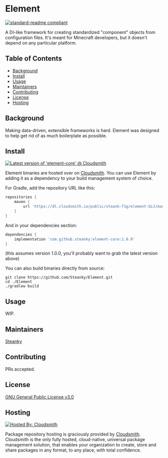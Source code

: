# Element

[![standard-readme compliant](https://img.shields.io/badge/readme%20style-standard-brightgreen.svg?style=flat-square)](https://github.com/RichardLitt/standard-readme)

A DI-like framework for creating standardized "component" objects from configuration files. It's meant for Minecraft developers, but it doesn't depend on any particular platform.

## Table of Contents

- [Background](#background)
- [Install](#install)
- [Usage](#usage)
- [Maintainers](#maintainers)
- [Contributing](#contributing)
- [License](#license)
- [Hosting](#hosting)

## Background

Making data-driven, extensible frameworks is hard. Element was designed to help get rid of as much boilerplate as possible.

## Install

<a href="https://cloudsmith.io/~steank-f1g/repos/element-QiJ/packages/detail/maven/element-core/latest/a=noarch;xg=com.github.steanky/"><img src="https://api-prd.cloudsmith.io/v1/badges/version/steank-f1g/element-QiJ/maven/element-core/latest/a=noarch;xg=com.github.steanky/?render=true&show_latest=true" alt="Latest version of 'element-core' @ Cloudsmith" /></a>

Element binaries are hosted over on [Cloudsmith](https://cloudsmith.io/~steank-f1g/repos/element-QiJ). You can use Element by adding it as a dependency to your build management system of choice.

For Gradle, add the repository URL like this:

```groovy
repositories {
    maven {
        url 'https://dl.cloudsmith.io/public/steank-f1g/element-QiJ/maven/'
    }
}
```

And in your dependencies section:

```groovy
dependencies {
    implementation 'com.github.steanky:element-core:1.0.0'
}
```
(this assumes version 1.0.0, you'll probably want to grab the latest version above)

You can also build binaries directly from source:

```shell
git clone https://github.com/Steanky/Element.git
cd ./Element
./gradlew build
```

## Usage

WIP.

## Maintainers

[Steanky](https://github.com/Steanky)

## Contributing

PRs accepted.

## License

[GNU General Public License v3.0](LICENSE)

## Hosting

[![Hosted By: Cloudsmith](https://img.shields.io/badge/OSS%20hosting%20by-cloudsmith-blue?logo=cloudsmith&style=for-the-badge)](https://cloudsmith.com)

Package repository hosting is graciously provided by  [Cloudsmith](https://cloudsmith.com).
Cloudsmith is the only fully hosted, cloud-native, universal package management solution, that enables your organization to create, store and share packages in any format, to any place, with total confidence.